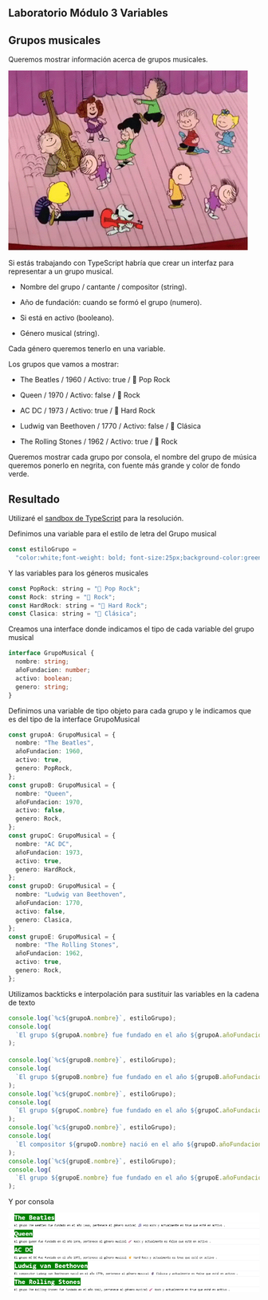 ## Laboratorio Módulo 3 Variables

## Grupos musicales

<p>Queremos mostrar información acerca de grupos musicales.</p>

![Fiesta](./imagenes/L0T.gif)

Si estás trabajando con TypeScript habría que crear un interfaz para representar a un grupo musical.

- Nombre del grupo / cantante / compositor (string).

- Año de fundación: cuando se formó el grupo (numero).

- Si está en activo (booleano).

- Género musical (string).

Cada género queremos tenerlo en una variable.

Los grupos que vamos a mostrar:

- The Beatles / 1960 / Activo: true / 🎵 Pop Rock

- Queen / 1970 / Activo: false / 🎸 Rock

- AC DC / 1973 / Activo: true / 🤘 Hard Rock

- Ludwig van Beethoven / 1770 / Activo: false / 🎼 Clásica

- The Rolling Stones / 1962 / Activo: true / 🎸 Rock

Queremos mostrar cada grupo por consola, el nombre del grupo de música queremos ponerlo en negrita, con fuente más grande y color de fondo verde.

## Resultado

<p>Utilizaré el <a href="https://github.com/Lemoncode/typescript-sandbox" title="sandbox de TS"> sandbox de TypeScript</a> para la resolución. </p>

<p>Definimos una variable para el estilo de letra del Grupo musical</p>

```JavaScript
const estiloGrupo =
  "color:white;font-weight: bold; font-size:25px;background-color:green";
```

<p>Y las variables para los géneros musicales</p>

```JavaScript
const PopRock: string = "🎵 Pop Rock";
const Rock: string = "🎸 Rock";
const HardRock: string = "🤘 Hard Rock";
const Clasica: string = "🎼 Clásica";
```

<p>Creamos una interface donde indicamos el tipo de cada variable del grupo musical</p>

```TypeScript
interface GrupoMusical {
  nombre: string;
  añoFundacion: number;
  activo: boolean;
  genero: string;
}
```

<p>Definimos una variable de tipo objeto para cada grupo y le indicamos que es del tipo de la interface GrupoMusical</p>

```TypeScript
const grupoA: GrupoMusical = {
  nombre: "The Beatles",
  añoFundacion: 1960,
  activo: true,
  genero: PopRock,
};
const grupoB: GrupoMusical = {
  nombre: "Queen",
  añoFundacion: 1970,
  activo: false,
  genero: Rock,
};
const grupoC: GrupoMusical = {
  nombre: "AC DC",
  añoFundacion: 1973,
  activo: true,
  genero: HardRock,
};
const grupoD: GrupoMusical = {
  nombre: "Ludwig van Beethoven",
  añoFundacion: 1770,
  activo: false,
  genero: Clasica,
};
const grupoE: GrupoMusical = {
  nombre: "The Rolling Stones",
  añoFundacion: 1962,
  activo: true,
  genero: Rock,
};
```

<p>Utilizamos backticks e interpolación para sustituir las variables en la cadena de texto</p>

```TypeScript
console.log(`%c${grupoA.nombre}`, estiloGrupo);
console.log(
  `El grupo ${grupoA.nombre} fue fundado en el año ${grupoA.añoFundacion}, pertenece al género musical ${grupoA.genero} y actualmente es ${grupoA.activo} que esté en activo .`
);

console.log(`%c${grupoB.nombre}`, estiloGrupo);
console.log(
  `El grupo ${grupoB.nombre} fue fundado en el año ${grupoB.añoFundacion}, pertenece al género musical ${grupoB.genero} y actualmente es ${grupoB.activo} que esté en activo .`
);
console.log(`%c${grupoC.nombre}`, estiloGrupo);
console.log(
  `El grupo ${grupoC.nombre} fue fundado en el año ${grupoC.añoFundacion}, pertenece al género musical ${grupoC.genero} y actualmente es ${grupoC.activo} que esté en activo .`
);
console.log(`%c${grupoD.nombre}`, estiloGrupo);
console.log(
  `El compositor ${grupoD.nombre} nació en el año ${grupoD.añoFundacion}, pertenece al género musical ${grupoD.genero} y actualmente es ${grupoD.activo} que esté en activo .`
);
console.log(`%c${grupoE.nombre}`, estiloGrupo);
console.log(
  `El grupo ${grupoE.nombre} fue fundado en el año ${grupoE.añoFundacion}, pertenece al género musical ${grupoE.genero} y actualmente es ${grupoE.activo} que esté en activo .`
);
```

Y por consola

![SalidaConsola](./imagenes/Salidaconsola.png)
